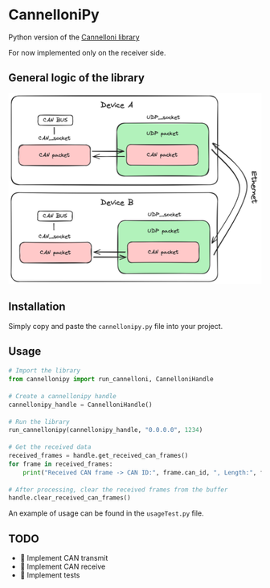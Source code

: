 # CannelloniPy
Python version of the [Cannelloni library](https://github.com/mguentner/cannelloni)

For now implemented only on the receiver side.

## General logic of the library
![Cannelloni library logic](/img/cannelloni.png)

## Installation
Simply copy and paste the `cannellonipy.py` file into your project.

## Usage
```python
# Import the library
from cannellonipy import run_cannelloni, CannelloniHandle

# Create a cannellonipy handle
cannellonipy_handle = CannelloniHandle()

# Run the library
run_cannellonipy(cannellonipy_handle, "0.0.0.0", 1234)

# Get the received data
received_frames = handle.get_received_can_frames()
for frame in received_frames:
    print("Received CAN frame -> CAN ID:", frame.can_id, ", Length:", frame.len, ", Data:", frame.data[:frame.len].hex())

# After processing, clear the received frames from the buffer
handle.clear_received_can_frames()
```
An example of usage can be found in the `usageTest.py` file.

## TODO
- :white_square_button: Implement CAN transmit
- :white_square_button: Implement CAN receive
- :white_square_button: Implement tests
